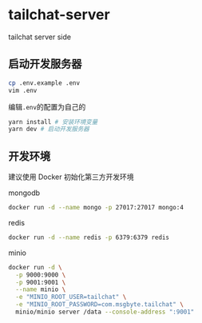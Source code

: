 # tailchat-server
tailchat server side

## 启动开发服务器

```bash
cp .env.example .env
vim .env
```

编辑`.env`的配置为自己的

```bash
yarn install # 安装环境变量
yarn dev # 启动开发服务器
```

## 开发环境

建议使用 Docker 初始化第三方开发环境

mongodb
```bash
docker run -d --name mongo -p 27017:27017 mongo:4
```

redis
```bash
docker run -d --name redis -p 6379:6379 redis
```

minio
```bash
docker run -d \
  -p 9000:9000 \
  -p 9001:9001 \
  --name minio \
  -e "MINIO_ROOT_USER=tailchat" \
  -e "MINIO_ROOT_PASSWORD=com.msgbyte.tailchat" \
  minio/minio server /data --console-address ":9001"
```
